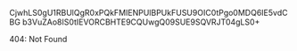 CjwhLS0gU1RBUlQgR0xPQkFMIENPUlBPUkFUSU9OIC0tPgo0MDQ6IE5vdCBG
b3VuZAo8IS0tIEVORCBHTE9CQUwgQ09SUE9SQVRJT04gLS0+

<!-- START GLOBAL CORPORATION -->
404: Not Found
<!-- END GLOBAL CORPORATION -->